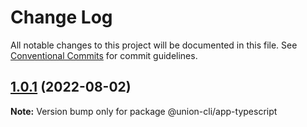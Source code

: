 # Change Log

All notable changes to this project will be documented in this file.
See [Conventional Commits](https://conventionalcommits.org) for commit guidelines.

## [1.0.1](https://gitee.com/sparkparis123/lerna-cli/compare/@union-cli/app-typescript@1.0.1...@union-cli/app-typescript@1.0.1) (2022-08-02)

**Note:** Version bump only for package @union-cli/app-typescript
